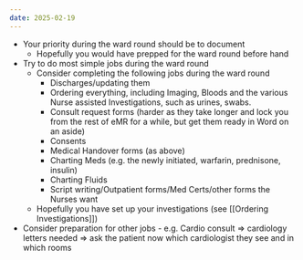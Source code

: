 ```yaml
---
date: 2025-02-19
---
```

- Your priority during the ward round should be to document
	- Hopefully you would have prepped for the ward round before hand
- Try to do most simple jobs during the ward round
	- Consider completing the following jobs during the ward round
		- Discharges/updating them
		- Ordering everything, including Imaging, Bloods and the various Nurse assisted Investigations, such as urines, swabs. 
		- Consult request forms (harder as they take longer and lock you from the rest of eMR for a while, but get them ready in Word on an aside)
		- Consents
		- Medical Handover forms (as above)
		- Charting Meds (e.g. the newly initiated, warfarin, prednisone, insulin)
		- Charting Fluids
		- Script writing/Outpatient forms/Med Certs/other forms the Nurses want
	- Hopefully you have set up your investigations (see [[Ordering Investigations]])
- Consider preparation for other jobs
		- e.g. Cardio consult => cardiology letters needed => ask the patient now which cardiologist they see and in which rooms